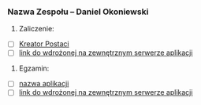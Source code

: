 ### Nazwa Zespołu – Daniel Okoniewski

1. Zaliczenie:
 - [ ] [Kreator Postaci](zaliczenie)
 - [ ] [link do wdrożonej na zewnętrznym serwerze aplikacji](/)
1. Egzamin:
 - [ ] [nazwa aplikacji](egzamin)
 - [ ] [link do wdrożonej na zewnętrznym serwerze aplikacji](/)
